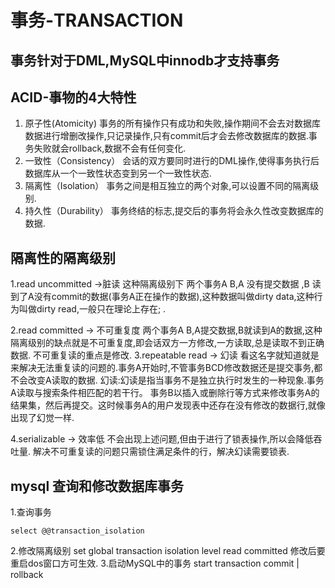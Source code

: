 # 事务-TRANSACTION
## 事务针对于DML,MySQL中innodb才支持事务
## ACID-事物的4大特性

1. 原子性(Atomicity)
	事务的所有操作只有成功和失败,操作期间不会去对数据库数据进行增删改操作,只记录操作,只有commit后才会去修改数据库的数据.事务失败就会rollback,数据不会有任何变化.
2. 一致性（Consistency）
	会话的双方要同时进行的DML操作,使得事务执行后数据库从一个一致性状态变到另一个一致性状态.
3. 隔离性（Isolation）
	事务之间是相互独立的两个对象,可以设置不同的隔离级别.
4. 持久性（Durability）
	事务终结的标志,提交后的事务将会永久性改变数据库的数据.
	
## 隔离性的隔离级别

1.read uncommitted ->脏读
	这种隔离级别下 两个事务A B,A 没有提交数据 ,B 读到了A没有commit的数据(事务A正在操作的数据),这种数据叫做dirty data,这种行为叫做dirty read,一般只在理论上存在;	.

2.read committed -> 不可重复度
	两个事务A B,A提交数据,B就读到A的数据,这种隔离级别的缺点就是不可重复度,即会话双方一方修改,一方读取,总是读取不到正确数据.
	不可重复读的重点是修改.
3.repeatable read -> 幻读
	看这名字就知道就是来解决无法重复读的问题的.事务A开始时,不管事务BCD修改数据还是提交事务,都不会改变A读取的数据.
	幻读:幻读是指当事务不是独立执行时发生的一种现象.事务A读取与搜索条件相匹配的若干行。
	事务B以插入或删除行等方式来修改事务A的结果集，然后再提交。这时候事务A的用户发现表中还存在没有修改的数据行,就像出现了幻觉一样.
	
	
4.serializable -> 效率低
	不会出现上述问题,但由于进行了锁表操作,所以会降低吞吐量.
	解决不可重复读的问题只需锁住满足条件的行，解决幻读需要锁表.	
## mysql 查询和修改数据库事务
1.查询事务

	select @@transaction_isolation
2.修改隔离级别
	set global transaction isolation level read committed 修改后要重启dos窗口方可生效.
3.启动MySQL中的事务
	start transaction 
	commit | rollback
